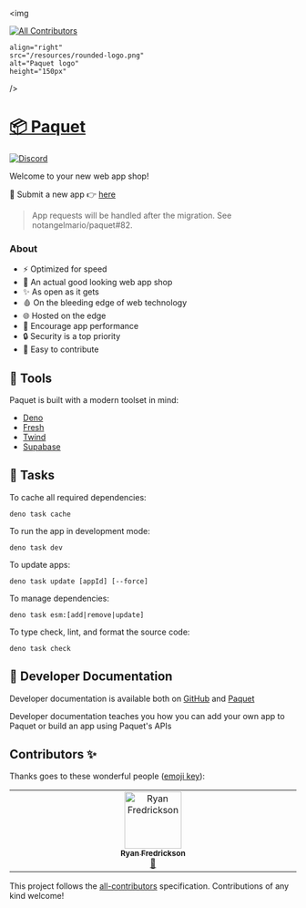 <img
<!-- ALL-CONTRIBUTORS-BADGE:START - Do not remove or modify this section -->
[![All Contributors](https://img.shields.io/badge/all_contributors-1-orange.svg?style=flat-square)](#contributors-)
<!-- ALL-CONTRIBUTORS-BADGE:END -->
	align="right"
	src="/resources/rounded-logo.png"
	alt="Paquet logo"
	height="150px"
/>

# [📦 Paquet](https://paquet.shop)

[![Discord](https://img.shields.io/discord/1031892991478071306?label=discord&logo=discord)](https://discord.com/invite/DXke9aSZh6)

Welcome to your new web app shop!

👋 Submit a new app 👉 [here](https://github.com/notangelmario/paquet/issues/new?labels=new+app&template=app-request.md)

> App requests will be handled after the migration. See notangelmario/paquet#82.

### About

- ⚡ Optimized for speed
- 💄 An actual good looking web app shop
- ✨ As open as it gets
- 🩸 On the bleeding edge of web technology
- 🌐 Hosted on the edge
- 🚀 Encourage app performance
- 🔒 Security is a top priority
- 🎈 Easy to contribute

## 🧰 Tools

Paquet is built with a modern toolset in mind:

- [Deno](https://deno.land)
- [Fresh](https://fresh.deno.dev)
- [Twind](https://twind.dev)
- [Supabase](https://supabase.com)

## 🔨 Tasks

To cache all required dependencies:

```
deno task cache
```

To run the app in development mode:

```
deno task dev
```

To update apps:

```
deno task update [appId] [--force]
```

To manage dependencies:

```
deno task esm:[add|remove|update]
```

To type check, lint, and format the source code:

```
deno task check
```

## 📄 Developer Documentation

Developer documentation is available both on [GitHub](/docs/getting-started.md) and
[Paquet](https://paquet.shop/docs/getting-started)

Developer documentation teaches you how you can add your own app to Paquet or build an app using Paquet's APIs

## Contributors ✨

Thanks goes to these wonderful people ([emoji key](https://allcontributors.org/docs/en/emoji-key)):

<!-- ALL-CONTRIBUTORS-LIST:START - Do not remove or modify this section -->
<!-- prettier-ignore-start -->
<!-- markdownlint-disable -->
<table>
  <tbody>
    <tr>
      <td align="center" valign="top" width="14.28%"><a href="https://github.com/rtsfred3"><img src="https://avatars.githubusercontent.com/u/2818162?v=4?s=100" width="100px;" alt="Ryan Fredrickson"/><br /><sub><b>Ryan Fredrickson</b></sub></a><br /><a href="https://github.com/notangelmario/paquet/issues?q=author%3Artsfred3" title="Bug reports">🐛</a></td>
    </tr>
  </tbody>
</table>

<!-- markdownlint-restore -->
<!-- prettier-ignore-end -->

<!-- ALL-CONTRIBUTORS-LIST:END -->

This project follows the [all-contributors](https://github.com/all-contributors/all-contributors) specification. Contributions of any kind welcome!